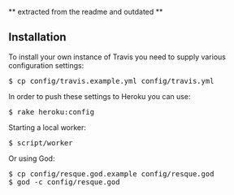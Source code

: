 ** extracted from the readme and outdated **

## Installation

To install your own instance of Travis you need to supply various configuration settings:

<pre>
$ cp config/travis.example.yml config/travis.yml
</pre>

In order to push these settings to Heroku you can use:

<pre>
$ rake heroku:config
</pre>

Starting a local worker:

<pre>
$ script/worker
</pre>

Or using God:

<pre>
$ cp config/resque.god.example config/resque.god
$ god -c config/resque.god
</pre>



